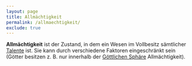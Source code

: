 ```yaml
---
layout: page
title: Allmächtigkeit
permalink: /allmaechtigkeit/
exclude: true
---
```


**Allmächtigkeit** ist der Zustand, in dem ein Wesen im Vollbesitz sämtlicher [Talente](/talent/) ist. Sie kann durch verschiedene Faktoren eingeschränkt sein (Götter besitzen z. B. nur innerhalb der [Göttlichen Sphäre](/goettliche-sphaere/) Allmächtigkeit).
